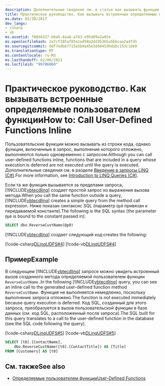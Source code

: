 ```yaml
---
description: Дополнительные сведения см. в статье как вызывать функции User-Defined встроенными функциями.
title: Практическое руководство. Как вызывать встроенные определяемые пользователем функции
ms.date: 03/30/2017
dev_langs:
- csharp
- vb
ms.assetid: f80d4327-b6a5-4aa8-a743-e95d09a2a02e
ms.openlocfilehash: 2a7cf185af05a1ed58a2dd3b365a5bbcaa2a4fd5
ms.sourcegitcommit: ddf7edb67715a5b9a45e3dd44536dabc153c1de0
ms.translationtype: MT
ms.contentlocale: ru-RU
ms.lasthandoff: 02/06/2021
ms.locfileid: "99786060"
---
```

# <a name="how-to-call-user-defined-functions-inline"></a><span data-ttu-id="8f56f-103">Практическое руководство. Как вызывать встроенные определяемые пользователем функции</span><span class="sxs-lookup"><span data-stu-id="8f56f-103">How to: Call User-Defined Functions Inline</span></span>

<span data-ttu-id="8f56f-104">Пользовательские функции можно вызывать из строки кода, однако функции, включенные в запрос, выполнение которого отложено, выполняются только одновременно с запросом.</span><span class="sxs-lookup"><span data-stu-id="8f56f-104">Although you can call user-defined functions inline, functions that are included in a query whose execution is deferred are not executed until the query is executed.</span></span> <span data-ttu-id="8f56f-105">Дополнительные сведения см. в разделе [Введение в запросы LINQ (C#)](../../../../../csharp/programming-guide/concepts/linq/introduction-to-linq-queries.md).</span><span class="sxs-lookup"><span data-stu-id="8f56f-105">For more information, see [Introduction to LINQ Queries (C#)](../../../../../csharp/programming-guide/concepts/linq/introduction-to-linq-queries.md).</span></span>  
  
 <span data-ttu-id="8f56f-106">Если та же функция вызывается за пределами запроса, [!INCLUDE[vbtecdlinq](../../../../../../includes/vbtecdlinq-md.md)] создает простой запрос из выражения вызова метода.</span><span class="sxs-lookup"><span data-stu-id="8f56f-106">When you call the same function outside a query, [!INCLUDE[vbtecdlinq](../../../../../../includes/vbtecdlinq-md.md)] creates a simple query from the method call expression.</span></span> <span data-ttu-id="8f56f-107">Ниже показан синтаксис SQL (параметр `@p0` привязан к передаваемой константе).</span><span class="sxs-lookup"><span data-stu-id="8f56f-107">The following is the SQL syntax (the parameter `@p0` is bound to the constant passed in):</span></span>  
  
```sql  
SELECT dbo.ReverseCustName(@p0)  
```  
  
 [!INCLUDE[vbtecdlinq](../../../../../../includes/vbtecdlinq-md.md)] <span data-ttu-id="8f56f-108">создает следующий код:</span><span class="sxs-lookup"><span data-stu-id="8f56f-108">creates the following:</span></span>  
  
 [!code-csharp[DLinqUDFS#4](../../../../../../samples/snippets/csharp/VS_Snippets_Data/DLinqUDFS/cs/Program.cs#4)]
 [!code-vb[DLinqUDFS#4](../../../../../../samples/snippets/visualbasic/VS_Snippets_Data/DLinqUDFS/vb/Module1.vb#4)]  
  
## <a name="example"></a><span data-ttu-id="8f56f-109">Пример</span><span class="sxs-lookup"><span data-stu-id="8f56f-109">Example</span></span>  

 <span data-ttu-id="8f56f-110">В следующем [!INCLUDE[vbtecdlinq](../../../../../../includes/vbtecdlinq-md.md)] запросе можно увидеть встроенный вызов созданного метода определяемой пользователем функции `ReverseCustName` .</span><span class="sxs-lookup"><span data-stu-id="8f56f-110">In the following [!INCLUDE[vbtecdlinq](../../../../../../includes/vbtecdlinq-md.md)] query, you can see an inline call to the generated user-defined function method `ReverseCustName`.</span></span> <span data-ttu-id="8f56f-111">Функция не выполняется немедленно, поскольку выполнение запроса отложено.</span><span class="sxs-lookup"><span data-stu-id="8f56f-111">The function is not executed immediately because query execution is deferred.</span></span> <span data-ttu-id="8f56f-112">Код SQL, созданный для этого запроса, преобразуется в вызов пользовательской функции в базе данных (см. код SQL, расположенный после запроса).</span><span class="sxs-lookup"><span data-stu-id="8f56f-112">The SQL built for this query translates to a call to the user-defined function in the database (see the SQL code following the query).</span></span>  
  
 [!code-csharp[DLinqUDFS#5](../../../../../../samples/snippets/csharp/VS_Snippets_Data/DLinqUDFS/cs/Program.cs#5)]
 [!code-vb[DLinqUDFS#5](../../../../../../samples/snippets/visualbasic/VS_Snippets_Data/DLinqUDFS/vb/Module1.vb#5)]  
  
```sql  
SELECT [t0].[ContactName],  
    dbo.ReverseCustName([t0].[ContactTitle]) AS [Title]  
FROM [Customers] AS [t0]  
```  
  
## <a name="see-also"></a><span data-ttu-id="8f56f-113">См. также</span><span class="sxs-lookup"><span data-stu-id="8f56f-113">See also</span></span>

- [<span data-ttu-id="8f56f-114">Определяемые пользователем функции</span><span class="sxs-lookup"><span data-stu-id="8f56f-114">User-Defined Functions</span></span>](user-defined-functions.md)
